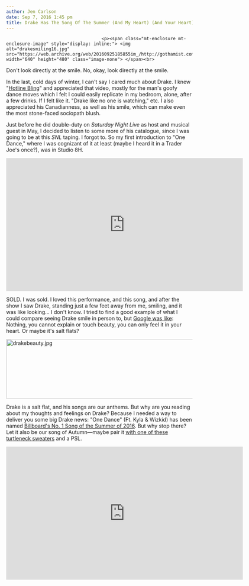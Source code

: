 ```yaml
---
author: Jen Carlson
date: Sep 7, 2016 1:45 pm
title: Drake Has The Song Of The Summer (And My Heart) (And Your Heart)
---
```


	
										<p><span class="mt-enclosure mt-enclosure-image" style="display: inline;"> <img alt="drakesmiling16.jpg" src="https://web.archive.org/web/20160925185855im_/http://gothamist.com/attachments/arts_jen/drakesmiling16.jpg" width="640" height="480" class="image-none"> </span><br>
<span class="photo_caption">Don&apos;t look directly at the smile. No, okay, look directly at the smile.</span></p>

<p>In the last, cold days of winter, I can&apos;t say I cared much about Drake. I knew &quot;<a href="https://web.archive.org/web/20160925185855/http://www.rollingstone.com/music/news/director-x-on-making-drakes-dance-crazy-meme-ready-hotline-bling-20151023">Hotline Bling</a>&quot; and appreciated that video, mostly for the man&apos;s goofy dance moves which I felt I could easily replicate in my bedroom, alone, after a few drinks. If I felt like it. &quot;Drake like no one is watching,&quot; etc. I also appreciated his Canadianness, as well as his smile, which can make even the most stone-faced sociopath blush.  </p>

<p>Just before he did double-duty on <em>Saturday Night Live</em> as host and musical guest in May, I decided to listen to some more of his catalogue, since I was going to be at this <em>SNL</em> taping. I forgot to. So my first introduction to &quot;One Dance,&quot; where I was cognizant of it at least (maybe I heard it in a Trader Joe&apos;s once?), was in Studio 8H. </p>

<p><iframe width="640" height="360" src="https://web.archive.org/web/20160925185855if_/https://www.youtube.com/embed/vcer12OFU2g" frameborder="0" allowfullscreen></iframe></p>

<p>SOLD. I was sold. I loved this performance, and this song, and after the show I saw Drake, standing just a few feet away from me, smiling, and it was like looking... I don&apos;t know. I tried to find a good example of what I could compare seeing Drake smile in person to, but <a href="https://web.archive.org/web/20160925185855/https://www.google.com/search?q=looking+at+most+beautiful+thing+in+world&amp;oq=looking+at+most+beautiful+thing+in+world&amp;aqs=chrome..69i57.5055j0j4&amp;sourceid=chrome&amp;ie=UTF-8">Google was like</a>: Nothing, you cannot explain or touch beauty, you can only feel it in your heart. Or maybe it&apos;s salt flats?</p>

<p><span class="mt-enclosure mt-enclosure-image" style="display: inline;"> <img alt="drakebeauty.jpg" src="https://web.archive.org/web/20160925185855im_/http://gothamist.com/attachments/arts_jen/drakebeauty.jpg" width="640" height="161" class="image-none"> </span></p>

<p>Drake is a salt flat, and his songs are our anthems. But why are you reading about my thoughts and feelings on Drake? Because I needed a way to deliver you some big Drake news: &quot;One Dance&quot; (Ft. Kyla &amp; Wizkid) has been named <a href="https://web.archive.org/web/20160925185855/http://bit.ly/2bTN5hM">Billboard&apos;s No. 1 Song of the Summer of 2016</a>. But why stop there? Let it also be our song of Autumn&#x2014;maybe pair it <a href="https://web.archive.org/web/20160925185855/http://www.bloomberg.com/news/articles/2016-08-31/dress-like-drake-with-these-six-turtleneck-sweaters">with one of these turtleneck sweaters</a> and a PSL.</p>

<p><iframe width="640" height="360" src="https://web.archive.org/web/20160925185855if_/https://www.youtube.com/embed/eyGm-dpJWn0" frameborder="0" allowfullscreen></iframe></p>					
										
									
				